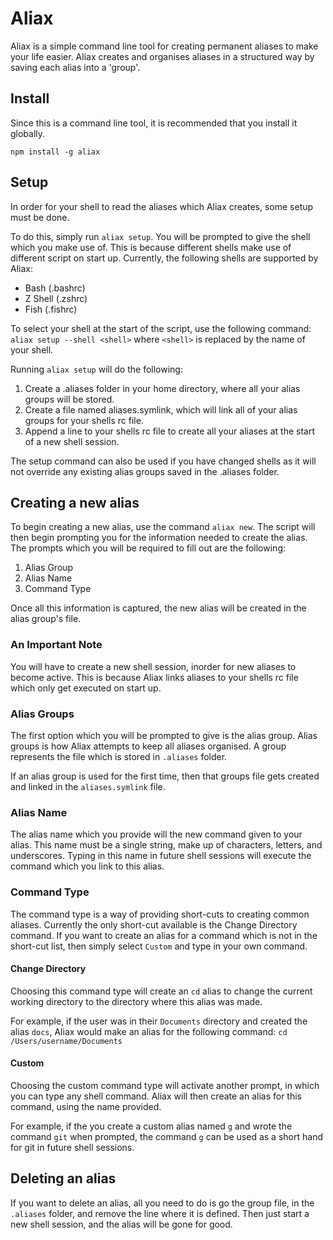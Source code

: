# Aliax

Aliax is a simple command line tool for creating permanent aliases to make your life easier.
Aliax creates and organises aliases in a structured way by saving each alias into a 'group'.

## Install
Since this is a command line tool, it is recommended that you install it globally.

```
npm install -g aliax
```

## Setup

In order for your shell to read the aliases which Aliax creates, some setup must be done.

To do this, simply run `aliax setup`. You will be prompted to give the shell
which you make use of. This is because different shells make use of different script
on start up. Currently, the following shells are supported by Aliax:

* Bash (.bashrc)
* Z Shell (.zshrc)
* Fish (.fishrc)

To select your shell at the start of the script, use the following command:
`aliax setup --shell <shell>` where `<shell>` is replaced by the name of your shell.

Running `aliax setup` will do the following:
1. Create a .aliases folder in your home directory, where all your alias groups
will be stored.
2. Create a file named aliases.symlink, which will link all of your alias groups
for your shells rc file.
3. Append a line to your shells rc file to create all your aliases at the start of
a new shell session.

The setup command can also be used if you have changed shells as it will not override
any existing alias groups saved in the .aliases folder.

## Creating a new alias

To begin creating a new alias, use the command `aliax new`. The script will then
begin prompting you for the information needed to create the alias. The prompts
which you will be required to fill out are the following:

1. Alias Group
2. Alias Name
3. Command Type

Once all this information is captured, the new alias will be created in the alias
group's file.

### An Important Note

You will have to create a new shell session, inorder for new aliases to become active.
This is because Aliax links aliases to your shells rc file which only get executed
on start up.

### Alias Groups

The first option which you will be prompted to give is the alias group. Alias
groups is how Aliax attempts to keep all aliases organised. A group represents the
file which is stored in `.aliases` folder.

If an alias group is used for the first time, then that groups file gets created
and linked in the `aliases.symlink` file.

### Alias Name

The alias name which you provide will the new command given to your alias. This
name must be a single string, make up of characters, letters, and underscores.
Typing in this name in future shell sessions will execute the command which you
link to this alias.

### Command Type

The command type is a way of providing short-cuts to creating common aliases.
Currently the only short-cut available is the Change Directory command. If you
want to create an alias for a command which is not in the short-cut list, then
simply select `Custom` and type in your own command.

#### Change Directory

Choosing this command type will create an `cd` alias to change the current
working directory to the directory where this alias was made.

For example, if the user was in their `Documents` directory and created the alias
`docs`, Aliax would make an alias for the following command: `cd /Users/username/Documents`

#### Custom

Choosing the custom command type will activate another prompt, in which you can type
any shell command. Aliax will then create an alias for this command, using the name
provided.

For example, if the you create a custom alias named `g` and wrote the command
`git` when prompted, the command `g` can be used as a short hand for git in future
shell sessions.

## Deleting an alias

If you want to delete an alias, all you need to do is go the group file, in the
`.aliases` folder, and remove the line where it is defined. Then just start a new
shell session, and the alias will be gone for good.

